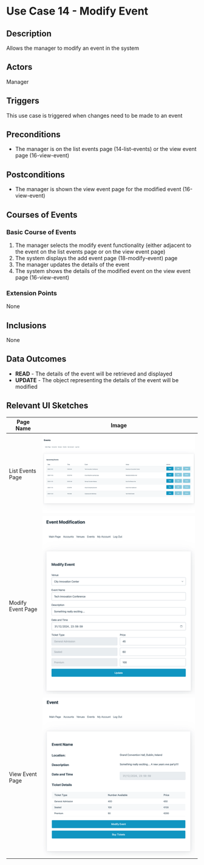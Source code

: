 # Use Case 14 - Modify Event

## Description

Allows the manager to modify an event in the system

## Actors

Manager

## Triggers

This use case is triggered when changes need to be made to an event

## Preconditions

- The manager is on the list events page (14-list-events) or the view event page (16-view-event)

## Postconditions

- The manager is shown the view event page for the modified event (16-view-event)

## Courses of Events

### Basic Course of Events

1. The manager selects the modify event functionality (either adjacent to the event on the list events page or on the view event page)
2. The system displays the add event page (18-modify-event) page
3. The manager updates the details of the event
4. The system shows the details of the modified event on the view event page (16-view-event)

### Extension Points

None

## Inclusions

None

## Data Outcomes
- **READ** - The details of the event will be retrieved and displayed
- **UPDATE** - The object representing the details of the event will be modified

## Relevant UI Sketches
| Page Name | Image |
|----|------|
| List Events Page | ![List Events Page](/01-requirements-solution/uisketches/14-list-events.png) |
| Modify Event Page | ![Modify Event Page](/01-requirements-solution/uisketches/18-modify-event.png) |
| View Event Page | ![View Event Page](/01-requirements-solution/uisketches/16-view-event.png) |
